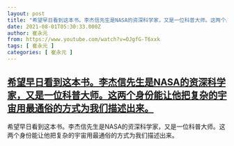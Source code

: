 ```yaml
---
layout: post
title: "希望早日看到这本书。李杰信先生是NASA的资深科学家，又是一位科普大师。这两个身份能让他把复杂的宇宙用最通俗的方式为我们描述出来。"
date: 2021-08-01T05:30:33.000Z
author: 崔永元
from: https://www.youtube.com/watch?v=OJgfG-T6xxk
tags: [ 崔永元 ]
categories: [ 崔永元 ]
---
```

<!--1627795833000-->
[希望早日看到这本书。李杰信先生是NASA的资深科学家，又是一位科普大师。这两个身份能让他把复杂的宇宙用最通俗的方式为我们描述出来。](https://www.youtube.com/watch?v=OJgfG-T6xxk)
------

<div>
希望早日看到这本书。李杰信先生是NASA的资深科学家，又是一位科普大师。这两个身份能让他把复杂的宇宙用最通俗的方式为我们描述出来。
</div>
